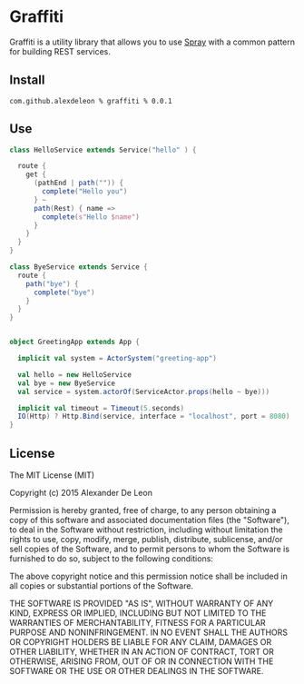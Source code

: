 # Graffiti

Graffiti is a utility library that allows you to use [Spray](http://spray.io) with a common pattern for building REST services.

## Install

```
com.github.alexdeleon % graffiti % 0.0.1
```

## Use
```scala
class HelloService extends Service("hello" ) {

  route {
    get {
      (pathEnd | path("")) {
        complete("Hello you")
      } ~
      path(Rest) { name =>
        complete(s"Hello $name")
      }
    }
  }
}

class ByeService extends Service {
  route {
    path("bye") {
      complete("bye")
    }
  }
}


object GreetingApp extends App {

  implicit val system = ActorSystem("greeting-app")

  val hello = new HelloService
  val bye = new ByeService
  val service = system.actorOf(ServiceActor.props(hello ~ bye)))

  implicit val timeout = Timeout(5.seconds)
  IO(Http) ? Http.Bind(service, interface = "localhost", port = 8080)
}
```

## License

The MIT License (MIT)

Copyright (c) 2015 Alexander De Leon

Permission is hereby granted, free of charge, to any person obtaining a copy
of this software and associated documentation files (the "Software"), to deal
in the Software without restriction, including without limitation the rights
to use, copy, modify, merge, publish, distribute, sublicense, and/or sell
copies of the Software, and to permit persons to whom the Software is
furnished to do so, subject to the following conditions:

The above copyright notice and this permission notice shall be included in
all copies or substantial portions of the Software.

THE SOFTWARE IS PROVIDED "AS IS", WITHOUT WARRANTY OF ANY KIND, EXPRESS OR
IMPLIED, INCLUDING BUT NOT LIMITED TO THE WARRANTIES OF MERCHANTABILITY,
FITNESS FOR A PARTICULAR PURPOSE AND NONINFRINGEMENT. IN NO EVENT SHALL THE
AUTHORS OR COPYRIGHT HOLDERS BE LIABLE FOR ANY CLAIM, DAMAGES OR OTHER
LIABILITY, WHETHER IN AN ACTION OF CONTRACT, TORT OR OTHERWISE, ARISING FROM,
OUT OF OR IN CONNECTION WITH THE SOFTWARE OR THE USE OR OTHER DEALINGS IN
THE SOFTWARE.